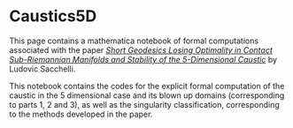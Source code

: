 # Caustics5D

This page contains a mathematica notebook of formal computations associated with the paper 
[_Short Geodesics Losing Optimality in Contact Sub-Riemannian Manifolds and Stability of the 5-Dimensional Caustic_](https://arxiv.org/abs/1812.11340) by Ludovic Sacchelli.

This notebook contains the codes for the explicit formal computation of the caustic in the 5 dimensional case and its blown up domains (corresponding to parts 1, 2 and 3), as well as the singularity classification, corresponding to the methods developed in the paper.